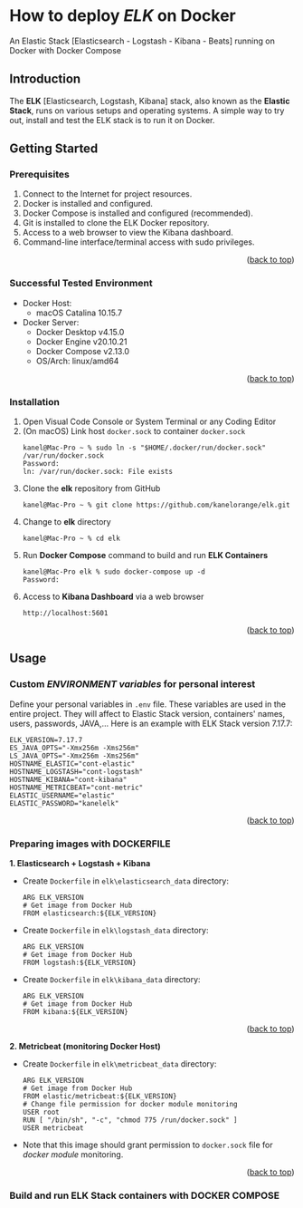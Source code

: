 # How to deploy _ELK_ on Docker
<a name="readme-top"></a>
An Elastic Stack [Elasticsearch - Logstash - Kibana - Beats] running on Docker with Docker Compose

<!-- INTRODUCTION -->
## Introduction

The **ELK** [Elasticsearch, Logstash, Kibana] stack, also known as the **Elastic Stack**, runs on various setups and operating systems. A simple way to try out, install and test the ELK stack is to run it on Docker.

<!-- GETTING STARTED -->
## Getting Started

### Prerequisites

1. Connect to the Internet for project resources. 
2. Docker is installed and configured.
3. Docker Compose is installed and configured (recommended).
4. Git is installed to clone the ELK Docker repository.
5. Access to a web browser to view the Kibana dashboard.
6. Command-line interface/terminal access with sudo privileges.

<p align="right">(<a href="#readme-top">back to top</a>)</p>

### Successful Tested Environment

- Docker Host:
  - macOS Catalina 10.15.7
- Docker Server:
  - Docker Desktop v4.15.0
  - Docker Engine v20.10.21
  - Docker Compose v2.13.0
  - OS/Arch: linux/amd64

<p align="right">(<a href="#readme-top">back to top</a>)</p>

### Installation

1. Open Visual Code Console or System Terminal or any Coding Editor
2. (On macOS) Link host `docker.sock` to container `docker.sock`
   ```console
   kanel@Mac-Pro ~ % sudo ln -s "$HOME/.docker/run/docker.sock" /var/run/docker.sock
   Password:
   ln: /var/run/docker.sock: File exists
   ```
3. Clone the **elk** repository from GitHub
   ```console
   kanel@Mac-Pro ~ % git clone https://github.com/kanelorange/elk.git
   ```
4. Change to **elk** directory
   ```console
   kanel@Mac-Pro ~ % cd elk
   ```
5. Run **Docker Compose** command to build and run **ELK Containers**
   ```console
   kanel@Mac-Pro elk % sudo docker-compose up -d
   Password:
   ```
6. Access to **Kibana Dashboard** via a web browser
   ```http
   http://localhost:5601
   ```

<p align="right">(<a href="#readme-top">back to top</a>)</p>

<!-- USAGE -->
## Usage

### Custom _ENVIRONMENT variables_ for personal interest
Define your personal variables in `.env` file. These variables are used in the entire project. They will affect to Elastic Stack version, containers' names, users, passwords, JAVA,... 
Here is an example with ELK Stack version 7.17.7:
  ```
  ELK_VERSION=7.17.7
  ES_JAVA_OPTS="-Xmx256m -Xms256m"
  LS_JAVA_OPTS="-Xmx256m -Xms256m"
  HOSTNAME_ELASTIC="cont-elastic"
  HOSTNAME_LOGSTASH="cont-logstash"
  HOSTNAME_KIBANA="cont-kibana"
  HOSTNAME_METRICBEAT="cont-metric"
  ELASTIC_USERNAME="elastic"
  ELASTIC_PASSWORD="kanelelk"
  ```

<p align="right">(<a href="#readme-top">back to top</a>)</p>

### Preparing images with DOCKERFILE
**1. Elasticsearch + Logstash + Kibana**
- Create `Dockerfile` in `elk\elasticsearch_data` directory:
  ```
  ARG ELK_VERSION
  # Get image from Docker Hub
  FROM elasticsearch:${ELK_VERSION}
  ```
- Create `Dockerfile` in `elk\logstash_data` directory:
  ```
  ARG ELK_VERSION
  # Get image from Docker Hub
  FROM logstash:${ELK_VERSION}
  ```
- Create `Dockerfile` in `elk\kibana_data` directory:
  ```
  ARG ELK_VERSION
  # Get image from Docker Hub
  FROM kibana:${ELK_VERSION}
  ```
  
<p align="right">(<a href="#readme-top">back to top</a>)</p>

**2. Metricbeat (monitoring Docker Host)**
- Create `Dockerfile` in `elk\metricbeat_data` directory:
  ```
  ARG ELK_VERSION
  # Get image from Docker Hub
  FROM elastic/metricbeat:${ELK_VERSION}
  # Change file permission for docker module monitoring
  USER root
  RUN [ "/bin/sh", "-c", "chmod 775 /run/docker.sock" ]
  USER metricbeat
  ```
- Note that this image should grant permission to `docker.sock` file for _docker module_ monitoring.

<p align="right">(<a href="#readme-top">back to top</a>)</p>

### Build and run ELK Stack containers with DOCKER COMPOSE
